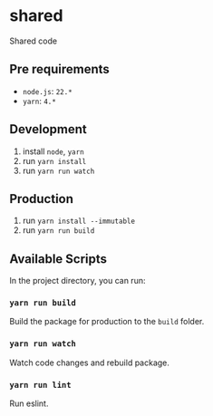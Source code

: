 # shared

Shared code

## Pre requirements

- `node.js`: `22.*`
- `yarn`: `4.*`

## Development

1. install `node`, `yarn`
2. run `yarn install`
3. run `yarn run watch`

## Production

1. run `yarn install --immutable`
2. run `yarn run build`

## Available Scripts

In the project directory, you can run:

### `yarn run build`

Build the package for production to the `build` folder.

### `yarn run watch`

Watch code changes and rebuild package.

### `yarn run lint`

Run eslint.
